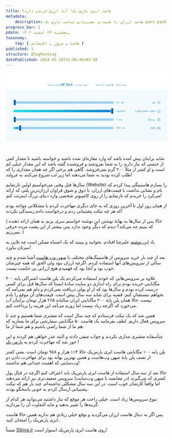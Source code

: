 ```yaml
---
title: هاست ابری پارس پک؛ آیا ارزش خریدن دارد؟
metadata: 
    description: هاست ارزان با قیمت و پشتیبانی مناسب پارس پک pars pack
progress_bar: 1
pdate: پنجشنبه ۲۴ اسفند ۱۴۰۲
taxonomy:
    tag: [ هاست , سرور , اقتصادی ]
published: 1
structure: BlogPosting
datePublished: 2024-03-14T21:05:46+03:30
---
```

![ هاست ](parspack.webp)
<div class="align-center">
</div>

شاید برایتان پیش آمده باشد که وارد مغازه‌ای شده باشید و خواسته باشید تا مقدار کمی از جنسی که نیاز دارید را به شما بفروشند و فروشنده گفته باشد که این مقدار خیلی کم است و او کمتر از مثلاً ۲۰۰ گرم نمی‌فروشد. گاهی هم برخی اگر چه همان مقداری را که طلب کرده بودید به شما می‌دهند اما زیر لب شروع می‌کنند به غرولند!

سال‌ها قبل وقتی می‌خواستم اولین تارنمایم
(Website)
را بسازم هاستینگی پیدا کردم که نام و نشانی نداشت با قیمت‌های ارزان. با ذوق و شوق فراوان ارزان‌ترین پلنی که ارائه می‌کرد را خریدم که تارنمایم را از روی کامپیوتر شخصی وارد دنیای بزرگ اینترنت کنم!

از همان روز اول تا آخرین روزی که به جای دیگری مهاجرت کردم با مشکلاتی مواجه بودم که هر چه تیکت پشتیبانی زدم و درخواست دادم رسیدگی نکردند!

( حالا پس از سال‌ها به بهانهٔ نوشتن این نوشته خواستم سری بزنم به همان ارائه دهنده که ببینم چه می‌کند؟ دیدم که دیگر وجود ندارد پس بیشتر از این پشت مرده حرفی نمی‌زنم. )

یاد 
[این نوشته](https://alireza.atofighi.ir/%d9%87%d9%85%d9%87%e2%80%8c%da%86%db%8c%d8%b2-%d9%be%d8%b1/)
 علیرضا افتادم. بخوانید و ببینید که یک اشتباه ممکن است چه بلایی به سرتان بیاورد!

بعد از چند بار خرید سرویس از هاستینگ‌های مختلف با 
[میهن وب هاست](https://mihanwebhost.com/) 
آشنا شدم و چند سالی از سرویس‌های آنها استفاده کردم. اگرچه ارزان نبود ولی الحق که همه چیزشان خوب بود و آنجا بود که فهمیدم هیچ ارزانی بی حکمت نیست.

علاوه بر سرویس‌هایی که خودم استفاده می‌کردم یک پلن هاست اشتراکی پایه ۲۰۰ مگابایتی خریده بودم برای راه اندازی دو سایت سادهٔ ایستا که سال‌ها قبل برای کسی درست کرده بودم و سال‌ها بود که از او پولی دریافت نمی‌کردم و دلم هم نمی‌آمد که بخواهم نیستشان کنم. قضیه برای شاید سه سال پیش است. قیمت‌های آن موقع را یادم نیست. حالا همان پلن پایهٔ ۲۰۰ مگابایتی ایران سالیانه ۲۶۵ هزار تومان برایتان آب می‌خورد که اگرچه زیاد نیست اما زورم می‌آمد این هزینه را پرداخت کنم.

همین شد که یک تیکت فرستادم که چند سال است که مشتری شما هستیم و چند تا سرویس فعال داریم. لطف بفرمایید یک هاست ۵۰ مگابایتی سفارشی برای ما بسازید که هم ما از شما راضی باشیم و هم شما از ما.

متأسفانه مشتری مداری نکردند و جواب منفی دادند و البته عذر خواهی هم کردند و این جور شد که مهاجرت کردم به 
[پارس پک](https://parspack.com/)
!

پلن پایه ۱۰۰ مگابایتی هاست ابری پارس‌پک حالا ۱۱۴ هزار و ۹۸۸ تومان است. یعنی کمتر از نصف پلن پایهٔ میهن وب‌‌هاست و همین بهترین بهانه بود برای مهاجرت دادن دو وب‌سایتی که اهمیت چندانی هم نداشتند!

حالا بعد از سه سال استفاده از هاست ابری پارس‌پک باید اعتراف کنم اگرچه در قبال پول کمتری که می‌گیرند (در مقایسه با میهن وب‌سایت) سرویس ضعیف‌تری نیز ارائه می‌دهند اما واقعاً کارشان خوب است. در این سه سال مشکلی نداشته‌ام. چند بار هم که تیکت پشتیبانی ارسال کردم به خوبی پاسخگو بودند.

تنوع سرویس‌ها زیاد است. خیلی راحت هر موقع که نیاز داشتید می‌توانید هر کدام از گزینه‌ها را تغییر بدهید و مابه التفاوت آن را بپردازید. 

پس اگر به دنبال هاست ارزان می‌گردید و توقع خیلی زیادی هم ندارید همین حالا هاست ابری پارس‌پک را امتحان کنید.

ضمناً 
[Sibiya.ir](https://Sibiya.ir)
روی هاست ابری پارس‌پک استوار است!